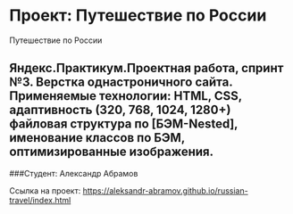 # Проект: Путешествие по России
Путешествие по России
## Яндекс.Практикум.Проектная работа, спринт №3. Верстка однастроничного сайта. Применяемые технологии: HTML, CSS, адаптивность (320, 768, 1024, 1280+) файловая структура по [БЭМ-Nested], именование классов по БЭМ, оптимизированные изображения.
###Студент: Александр Абрамов

Ссылка на проект: https://aleksandr-abramov.github.io/russian-travel/index.html
